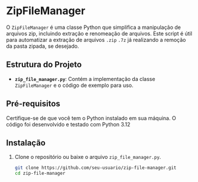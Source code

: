 # ZipFileManager

O `ZipFileManager` é uma classe Python que simplifica a manipulação de arquivos zip, incluindo extração e renomeação de arquivos. Este script é útil para automatizar a extração de arquivos `.zip` `.7z` já realizando a remoção da pasta zipada, se desejado.

## Estrutura do Projeto

- **`zip_file_manager.py`**: Contém a implementação da classe `ZipFileManager` e o código de exemplo para uso.

## Pré-requisitos

Certifique-se de que você tem o Python instalado em sua máquina. O código foi desenvolvido e testado com Python 3.12

## Instalação

1. Clone o repositório ou baixe o arquivo `zip_file_manager.py`.

   ```bash
   git clone https://github.com/seu-usuario/zip-file-manager.git
   cd zip-file-manager
